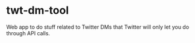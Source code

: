 # twt-dm-tool
Web app to do stuff related to Twitter DMs that Twitter will only let you do through API calls.
